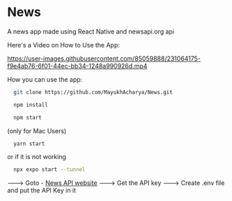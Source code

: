 # News
A news app made using React Native and newsapi.org api

Here's a Video on How to Use the App:

https://user-images.githubusercontent.com/85059888/231064175-f9e4ab76-6f01-44ec-bb34-1248a990926d.mp4




How you can use the app:


```bash
  git clone https://github.com/MayukhAcharya/News.git
```
```bash
  npm install
```

```bash
  npm start
```
(only for Mac Users)
```bash
  yarn start
```

or if it is not working

```bash
  npx expo start --tunnel
```


---> Goto - [News API website](https://newsapi.org/)
---> Get the API key
---> Create .env file and put the API Key in it
